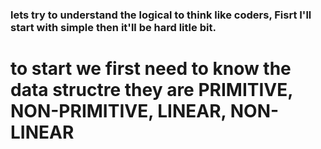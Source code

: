 ### lets try to understand the logical to think like coders, Fisrt I'll start with simple then it'll be hard litle bit.

# to start we first need to know the data structre they are PRIMITIVE, NON-PRIMITIVE, LINEAR, NON-LINEAR